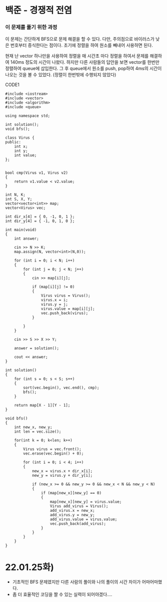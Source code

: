 # 백준 - 경쟁적 전염

### 이 문제를 풀기 위한 과정
이 문제는 간단하게 BFS으로 문제 해결을 할 수 있다. 다만, 주의점으로 바이러스가 낮은 번호부터 증식한다는 점이다.
초기에 정렬을 하여 원소를 빼내어 사용하면 된다.

현재 난 vector 하나만을 사용하여 정렬을 매 시간초 마다 정렬을 하여서 문제를 해결하여 140ms 정도의 시간이 나왔다.
하지만 다른 사람들의 답안을 보면 vector를 한번만 정렬하여 queue에 삽입한다.
그 후 queue에서 원소를 push, pop하여 4ms의 시간이 나오는 것을 볼 수 있었다. (정렬이 한번밖에 수행되지 않았다)

CODE1

    #include <iostream>
    #include <vector>
    #include <algorithm>
    #include <queue>

    using namespace std;

    int solution();
    void bfs();

    class Virus {
    public:
        int x;
        int y;
        int value;
    };


    bool cmp(Virus v1, Virus v2)
    {
        return v1.value < v2.value;
    }

    int N, K;
    int S, X, Y;
    vector<vector<int>> map;
    vector<Virus> vec;

    int dir_x[4] = { 0, -1, 0, 1 };
    int dir_y[4] = { -1, 0, 1, 0 };

    int main(void)
    {
        int answer;

        cin >> N >> K;
        map.assign(N, vector<int>(N,0));

        for (int i = 0; i < N; i++)
        {
            for (int j = 0; j < N; j++)
            {
                cin >> map[i][j];

                if (map[i][j] != 0)
                {
                    Virus virus = Virus();
                    virus.x = i;
                    virus.y = j;
                    virus.value = map[i][j];
                    vec.push_back(virus);
                }
                
            }
        }

        cin >> S >> X >> Y;

        answer = solution();
        
        cout << answer;
    }

    int solution() 
    {
        for (int s = 0; s < S; s++)
        {
            sort(vec.begin(), vec.end(), cmp);
            bfs();
        }

        return map[X - 1][Y - 1];
    }

    void bfs()
    {
        int new_x, new_y;
        int len = vec.size();

        for(int k = 0; k<len; k++)
        {
            Virus virus = vec.front();
            vec.erase(vec.begin() + 0);

            for (int i = 0; i < 4; i++)
            {
                new_x = virus.x + dir_x[i];
                new_y = virus.y + dir_y[i];

                if (new_x >= 0 && new_y >= 0 && new_x < N && new_y < N)
                {
                    if (map[new_x][new_y] == 0)
                    {
                        map[new_x][new_y] = virus.value;
                        Virus add_virus = Virus();
                        add_virus.x = new_x;
                        add_virus.y = new_y;
                        add_virus.value = virus.value;
                        vec.push_back(add_virus);
                    }
                }
            }
        }
    }




# 22.01.25화)
* 기초적인 BFS 문제였지만 다른 사람의 풀이와 나의 풀이의 시간 차이가 어마어마했다.
* 좀 더 효율적인 코딩을 짤 수 있는 실력이 되어야겠다....